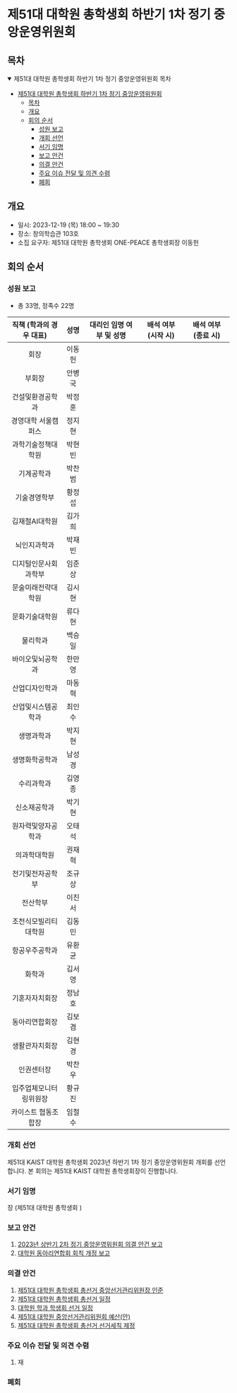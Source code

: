 제51대 대학원 총학생회 하반기 1차 정기 중앙운영위원회 
===

## 목차

<details open>
<summary>제51대 대학원 총학생회 하반기 1차 정기 중앙운영위원회 목차</summary>
  
- [제51대 대학원 총학생회 하반기 1차 정기 중앙운영위원회](#제51대-대학원-총학생회-하반기-1차-정기-중앙운영위원회)
	- [목차](#목차)
	- [개요](#개요)
	- [회의 순서](#회의-순서)
		- [성원 보고](#성원-보고)
		- [개회 선언](#개회-선언)
		- [서기 임명](#서기-임명)
		- [보고 안건](#보고-안건)
		- [의결 안건](#의결-안건)
		- [주요 이슈 전달 및 의견 수렴](#주요-이슈-전달-및-의견-수렴)
		- [폐회](#폐회)
</details>

## 개요 

- 일시: 2023-12-19 (목) 18:00 ~ 19:30
- 장소: 창의학습관 103호
- 소집 요구자: 제51대 대학원 총학생회 ONE-PEACE 총학생회장 이동헌

## 회의 순서
### 성원 보고
- 총 33명, 정족수 22명

| 직책 (학과의 경우 대표) | 성명 | 대리인 임명 여부 및 성명 | 배석 여부 (시작 시) | 배석 여부 (종료 시) |
|:---:|:---:|:---:|:---:|:---:|
| 회장 | 이동헌 |   |  |   |
| 부회장 | 안병국 |   |   |   |
| 건설및환경공학과 | 박정훈 |   |   |   |
| 경영대학 서울캠퍼스 | 정지현 |   |   |   |
| 과학기술정책대학원 | 박현빈 |   |   |   |
| 기계공학과 | 박찬범 |  |   |   |
| 기술경영학부 | 황정섭 |   |   |   |
| 김재철AI대학원 | 김가희 | |   |   |
| 뇌인지과학과 | 박재빈 |  |   |   |
| 디지털인문사회과학부 | 임준상 |   |   |   |
| 문술미래전략대학원 | 김시현 |   |   |   |
| 문화기술대학원 | 류다현 |   |   |   |
| 물리학과 | 백승일 |   |   |   |
| 바이오및뇌공학과 | 한만영 |   |   |   |
| 산업디자인학과 | 마동혁 |   |   |   |
| 산업및시스템공학과 | 최인수 |   |   |   |
| 생명과학과 | 박지현 |   |   |   |
| 생명화학공학과 | 남성경 |   |   |   |
| 수리과학과 | 김영종 |   |   |   |
| 신소재공학과 | 박기현 |   |   |   |
| 원자력및양자공학과 | 오태석 |   |   |   |
| 의과학대학원 | 권재혁 |   |   |   |
| 전기및전자공학부 | 조규상 |   |   |   |
| 전산학부 | 이진서 |   |   |   |
| 조천식모빌리티대학원 | 김동민 |  |   |   |
| 항공우주공학과 | 유환균 |  |   |   |
| 화학과 | 김서영 |   |   |   |
| 기혼자자치회장 | 정남호 |   |   |   |
| 동아리연합회장 | 김보겸 |  |   |   |
| 생활관자치회장 | 김현경 |   |   |   |
| 인권센터장 | 박찬우 |   |  |   |
| 입주업체모니터링위원장 | 황규진 |   |   |   |
| 카이스트 협동조합장 | 임철수 |   |   |   |

### 개회 선언
제51대 KAIST 대학원 총학생회 2023년 하반기 1차 정기 중앙운영위원회 개회를 선언합니다. 본 회의는 제51대 KAIST 대학원 총학생회장이 진행합니다.

### 서기 임명
장 (제51대 대학원 총학생회 ) 

### 보고 안건
1. [2023년 상반기 2차 정기 중앙운영위원회 의결 안건 보고](보고안건/2023년-상반기-2차-중앙운영위원회-의결-안건-보고.md)
2. [대학원 동아리연합회 회칙 개정 보고](보고안건/대학원-동아리연합회-회칙-개정-보고.md)

### 의결 안건
1. [제51대 대학원 총학생회 총선거 중앙선거관리위원장 인준](의결안건/제51대-대학원-총학생회-총선거-중앙선거관리위원장-인준.md)
2. [제51대 대학원 총학생회 총선거 일정](의결안건/제51대-대학원-총학생회-총선거-일정.md)
3. [대학원 학과 학생회 선거 일정](의결안건/대학원-학과-학생회-선거-일정.md)
4. [제51대 대학원 중앙선거관리위원회 예산(안)](의결안건/제51대-대학원-중앙선거관리위원회-예산(안).md)
5. [제51대 대학원 총학생회 총선거 선거세칙 제정](의결안건/제51대-대학원-총학생회-총선거-선거세칙-제정.md)


### 주요 이슈 전달 및 의견 수렴
1. 재

### 폐회

